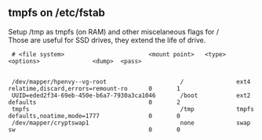 ## tmpfs on /etc/fstab

Setup /tmp as tmpfs (on RAM) and other miscelaneous flags for /  
Those are useful for SSD drives, they extend the life of drive.

     # <file system>						<mount point>	<type>	<options>				<dump>	<pass>

     
     /dev/mapper/hpenvy--vg-root                     /               ext4    relatime,discard,errors=remount-ro      0       1
     UUID=eded2f34-69eb-450e-b6a7-7930a3ca1046       /boot           ext2    defaults                                0       2
     tmpfs                                           /tmp            tmpfs   defaults,noatime,mode=1777              0       0
     /dev/mapper/cryptswap1                          none            swap    sw                                      0       0



